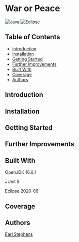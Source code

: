 # War or Peace

![Java](https://img.shields.io/badge/java-%23ED8B00.svg?style=for-the-badge&logo=java&logoColor=white)
![Eclipse](https://img.shields.io/badge/Eclipse-FE7A16.svg?style=for-the-badge&logo=Eclipse&logoColor=white)

## Table of Contents

- [Introduction](#introduction)
- [Installation](#installation)  
- [Getting Started](#getting-started)  
- [Further Improvements](#further-improvements)  
- [Built With](#built-with)  
- [Coverage](#coverage)  
- [Authors](#authors)  

## Introduction



## Installation



## Getting Started   



## Further Improvements



## Built With

OpenJDK 16.0.1

JUnit 5  

Eclipse 2020-06  

## Coverage

## Authors

[Earl Stephens](https://github.com/earl-stephens)